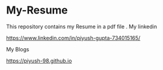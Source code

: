 # My-Resume
This repository contains my Resume in a pdf file .
My linkedin <br>

https://www.linkedin.com/in/piyush-gupta-734015165/<br>

My Blogs<br>

https://piyush-98.github.io
